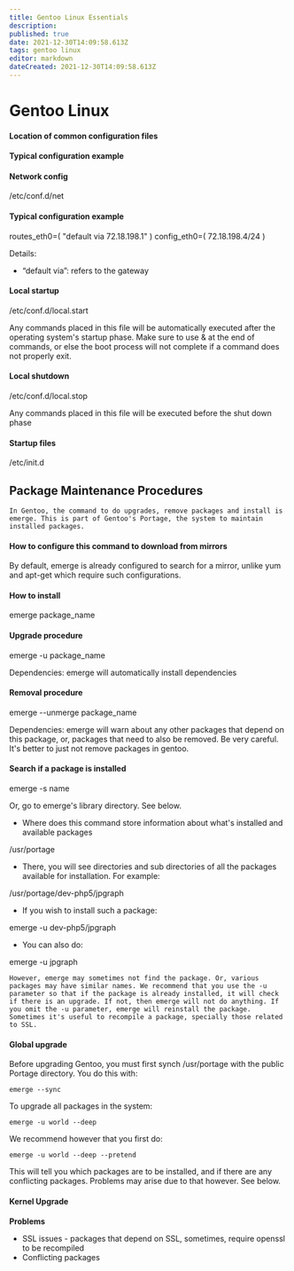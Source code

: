 ```yaml
---
title: Gentoo Linux Essentials
description: 
published: true
date: 2021-12-30T14:09:58.613Z
tags: gentoo linux
editor: markdown
dateCreated: 2021-12-30T14:09:58.613Z
---
```


# Gentoo Linux

#### Location of common configuration files


#### Typical configuration example

#### Network config
/etc/conf.d/net

#### Typical configuration example

routes_eth0=( "default via 72.18.198.1" )
config_eth0=( 72.18.198.4/24 )

Details:
 - “default via”: refers to the gateway

#### Local startup

/etc/conf.d/local.start

Any commands placed in this file will be automatically executed after the operating system's startup phase. Make sure to use & at the end of commands, or else the boot process will not complete if a command does not properly exit.


#### Local shutdown

/etc/conf.d/local.stop

Any commands placed in this file will be executed before the shut down phase


#### Startup files

/etc/init.d

## Package Maintenance Procedures

	In Gentoo, the command to do upgrades, remove packages and install is emerge. This is part of Gentoo's Portage, the system to maintain installed packages.


#### How to configure this command to download from mirrors

By default, emerge is already configured to search for a mirror, unlike yum and apt-get which require such configurations.

#### How to install

emerge package_name



#### Upgrade procedure

emerge -u package_name

Dependencies: emerge will automatically install dependencies


#### Removal procedure

emerge --unmerge package_name

Dependencies: emerge will warn about any other packages that depend on this package, or, packages that need to also be removed. Be very careful. It's better to just not remove packages in gentoo.

#### Search if a package is installed

emerge -s name

Or, go to emerge's library directory. See below.



- Where does this command store information about what's installed and available packages

/usr/portage

 - There, you will see directories and sub directories of all the packages available for installation. For example:


/usr/portage/dev-php5/jpgraph

 - If you wish to install such a package:

emerge -u dev-php5/jpgraph

- You can also do:

emerge -u jpgraph

	However, emerge may sometimes not find the package. Or, various packages may have similar names. We recommend that you use the -u parameter so that if the package is already installed, it will check if there is an upgrade. If not, then emerge will not do anything. If you omit the -u parameter, emerge will reinstall the package. Sometimes it's useful to recompile a package, specially those related to SSL. 




#### Global upgrade

Before upgrading Gentoo, you must first synch /usr/portage with the public Portage directory. You do this with:


	emerge --sync

To upgrade all packages in the system:

	emerge -u world --deep

We recommend however that you first do:

	emerge -u world --deep --pretend
  
  This will tell you which packages are to be installed, and if there are any conflicting packages. Problems may arise due to that however. See below.

#### Kernel Upgrade

**Problems**


 - SSL issues - packages that depend on SSL, sometimes, require openssl to be recompiled
 - Conflicting packages
